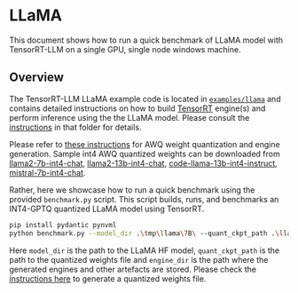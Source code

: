 # LLaMA

This document shows how to run a quick benchmark of LLaMA model with TensorRT-LLM on a single GPU, single node windows machine.

## Overview

The TensorRT-LLM LLaMA example code is located in [`examples/llama`](../../../examples/llama/) and contains detailed instructions on how to build [TensorRT](https://developer.nvidia.com/tensorrt) engine(s) and perform inference using the the LLaMA model. Please consult the [instructions](../../../examples/llama/README.md) in that folder for details.

Please refer to [these instructions](../../../examples/llama/README.md#awq) for AWQ weight quantization and engine generation.
Sample int4 AWQ quantized weights can be downloaded from [llama2-7b-int4-chat](https://catalog.ngc.nvidia.com/orgs/nvidia/models/llama2-7b/files?version=1.1), [llama2-13b-int4-chat](https://catalog.ngc.nvidia.com/orgs/nvidia/models/llama2-13b/files?version=1.4), [code-llama-13b-int4-instruct](https://catalog.ngc.nvidia.com/orgs/nvidia/models/code_llama/files?version=1.1), [mistral-7b-int4-chat](https://catalog.ngc.nvidia.com/orgs/nvidia/models/mistral-7b-int4-chat/files?version=1.0).

Rather, here we showcase how to run a quick benchmark using the provided `benchmark.py` script. This script builds, runs, and benchmarks an INT4-GPTQ quantized LLaMA model using TensorRT.

```bash
pip install pydantic pynvml
python benchmark.py --model_dir .\tmp\llama\7B\ --quant_ckpt_path .\llama-7b-4bit-gs128.safetensors --engine_dir .\engines
```

Here `model_dir` is the path to the LLaMA HF model, `quant_ckpt_path` is the path to the quantized weights file and `engine_dir` is the path where the generated engines and other artefacts are stored. Please check the [instructions here](../../../examples/llama/README.md#gptq) to generate a quantized weights file.
